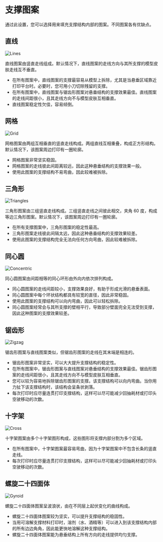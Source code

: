 支撑图案
====
通过此设置，您可以选择用来填充支撑结构内部的图案。不同图案各有优缺点。

直线
----
![Lines](../images/support_pattern_lines.png)

直线图案由竖直走线组成。默认情况下，直线图案的走线方向与其所支撑的模型皮肤走线互不垂直。
* 在所有图案中，直线图案的支撑最容易从模型上拆除，尤其是当悬垂区域靠近打印平台时。必要时，您可用小刀切除残留的支撑。
* 在所有图案中，直线图案与锯齿形图案对悬垂结构的支撑效果最佳。直线图案的走线间距很小，且其走线方向不与模型皮肤互相垂直。
* 直线图案稳定性欠佳，容易倾倒。

网格
----
![Grid](../images/support_pattern_grid.png)

网格图案由两组互相垂直的竖直走线构成。两组直线互相重叠，构成正方形结构。默认情况下，该图案周边打印有一圈轮廓。
* 网格图案非常坚实稳固。
* 网格图案的走线彼此间距离较远，因此这种悬垂结构的支撑效果一般。
* 使用此图案的支撑结构不易弯曲，因此较难被拆除。

三角形
----
![Triangles](../images/support_pattern_triangles.png)

三角形图案由三组竖直走线构成。三组竖直走线之间彼此相交，夹角 60 度，构成等边三角形图案。默认情况下，该图案周边打印有一圈轮廓。
* 在所有支撑图案中，三角形图案的稳定性最高。
* 三角形图案走线彼此间隔太远，因此这种悬垂结构的支撑效果较差。
* 使用此图案的支撑结构完全无法向任何方向弯曲，因此较难被拆除。

同心圆
----
![Concentric](../images/support_pattern_concentric.png)

同心圆图案由间距相等的同心环形由外向内依次排列构成。
* 同心圆图案的走线间距较小，支撑效果良好，有助于形成光滑的悬垂表面。
* 同心圆图案中每个环状结构都具有较宽的直径，因此非常稳固。
* 使用此图案的支撑结构可以向内弯曲，因此可以轻松拆除。
* 同心圆图案经常会与其所支撑的壁相平行，导致部分壁面完全无法受到支撑，因此这种图案的支撑效果较差。

锯齿形
----
![Zigzag](../images/support_pattern_zigzag.png)

锯齿形图案与直线图案类似，但锯齿形图案的走线在其末端是相连的。
* 锯齿形图案非常坚实，可以大大提升支撑结构的稳定性。
* 在所有图案中，锯齿形图案与直线图案对悬垂结构的支撑效果最佳。锯齿形图案的走线间距很小，且其走线方向不与模型皮肤互相垂直。
* 您可以较为容易地拆除锯齿形图案的支撑。该支撑结构可以向内弯曲。当你用力扯下该支撑结构时，该结构会呈条状剥落。
* 每次打印时应尽量连贯打印支撑结构，这样可以尽可能减少回抽耗材或打印头空驶移动的次数。

十字架
----
![Cross](../images/support_pattern_cross.png)

十字架图案由多个十字架图形构成，这些图形将支撑内部分割为多个区域。
* 在所有图案中，十字架图案最容易弯曲，因为十字架图案中不包含长条的竖直走线。
* 每次打印时应尽量连贯打印支撑结构，这样可以尽可能减少回抽耗材或打印头空驶移动的次数。

<!--if cura_version >= 4.1-->
螺旋二十四面体
----
![Gyroid](../images/support_pattern_gyroid.png)

螺旋二十四面体图案呈波浪状，由在不同层上起伏变化的曲线构成。
* 螺旋二十四面体图案较为坚实，可以提升支撑结构的稳固性。
* 当用可溶解支撑材料打印时，溶剂（水、酒精等）可以进入到该支撑结构内部的所有边边角角，因此能更快地溶解这种支撑结构。
* 螺旋二十四面体图案能为悬垂结构上所有方向的走线提供均匀支撑。
<!--endif-->
